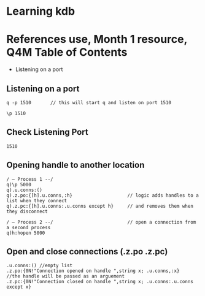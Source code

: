 # Learning kdb

References use, Month 1 resource, Q4M
Table of Contents
=================
* Listening on a port



## Listening on a port
``` Option 1: specifiy at command line
q -p 1510       // this will start q and listen on port 1510
```
```Option 2:speicify within Q session
\p 1510
```

## Check Listening Port
``` q)\p
1510
```
## Opening handle to another location
```
/ – Process 1 --/ 
q)\p 5000
q).u.conns:()
q).z.po:{[h].u.conns,:h}					// logic adds handles to a list when they connect
q).z.pc:{[h].u.conns:.u.conns except h}		// and removes them when they disconnect

/ – Process 2 --/							// open a connection from a second process
q)h:hopen 5000

```

## Open and close connections (.z.po .z.pc)
``` 
.u.conns:() //empty list
.z.po:{0N!"Connection opened on handle ",string x; .u.conns,:x}   //the handle will be passed as an arguement
.z.pc:{0N!"Connection closed on handle ",string x; .u.conns:.u.conns except x}
```

